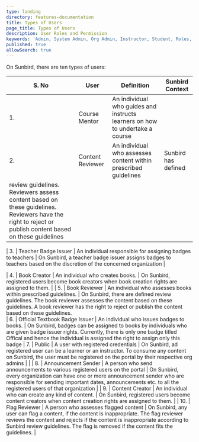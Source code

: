 ```yaml
---
type: landing
directory: features-documentation
title: Types of Users
page_title: Types of Users
description: User Roles and Permission
keywords: 'Admin, System Admin, Org Admin, Instructor, Student, Roles, Permissions'
published: true
allowSearch: true
---
```

On Sunbird, there are ten types of users:

| S. No | User                                   | Definition                                                                                                                        | Sunbird Context                                                                                                                                                                                                                                             |
|-------|----------------------------------------|-----------------------------------------------------------------------------------------------------------------------------------|-------------------------------------------------------------------------------------------------------------------------------------------------------------------------------------------------------------------------------------------------------------|
| 1.    | Course Mentor | An individual who guides and instructs learners on how to undertake a course |                                                      | On Sunbird, a course mentor creates batches of users to to enrol for and take a course. Mentors also ensure completion of a course within a stipulated time |                                                                                                                                                     
| 2.    | Content Reviewer | An individual who assesses content  within prescribed guidelines  | Sunbird has defined
review guidelines. Reviewers assess content based on these guidelines. Reviewers have the right to reject or publish content based on these guidelines  |

| 3.    | Teacher Badge Issuer | An individual responsible for assigning badges to teachers  | On Sunbird, a teacher badge issuer assigns badges to teachers based on the discretion of the concerned organization |

| 4.    | Book Creator   | An individual who creates books.                                                                                 | On Sunbird, registered users become book creators when book creation rights are assigned to them.                                                                                                                                                     |
| 5.    | Book Reviewer  | An individual who assesses books within prescribed guidelines.                                                                       | On Sunbird, there are defined review guidelines. The book reviewer assesses the content based on these guidelines. A book reviewer has the right to reject or publish the content based on these guidelines.                                                          
| 6.    | Official Textbook Badge Issuer  | An individual who issues badges to books.                                                                       | On Sunbird, badges can be assigned to books by individuals who are given badge issuer rights. Currently, there is only one badge titled Offical and hence the individual is assigned the right to assign only this badge
| 7.    | Public       | A user with registered credentials                                                                                            | On Sunbird, ad registered user can be a learner or an instructor. To consume any content on Sunbird, the user must be registered on the portal by their respective org admins |
                                                                                                    |
| 8.    | Announcement Sender                    | A person who send announcements to various registered users on the portal                                                         | On Sunbird, every organization can have one or more announcement sender who are responsible for sending important dates, announcements etc. to all the registered users of that organization                                                                |
| 9.    | Content Creator   | An individual who can create any kind of content.                                                                                 | On Sunbird, registered users become content creators when content creation rights are assigned to them.                                          |
| 10.    | Flag Reviewer                          | A person who assesses flagged content                                                                                             | On Sunbird, any user can flag a content, if the content is inappropriate. The flag reviewer reviews the content and rejects if the content is inappropriate according to Sunbird review guidelines. The flag is removed if the content fits the guidelines. |
                                                                                                              
